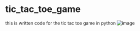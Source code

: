 # tic_tac_toe_game
this is written code for the tic tac toe game in python 
![image](https://user-images.githubusercontent.com/68391459/124895656-692d1880-dfe5-11eb-9a26-13b31e50dbee.png)

